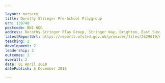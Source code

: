```yaml
---

layout: nursery
title: Dorothy Stringer Pre-School Playgroup
urn: 130740
postcode: BN1 6QG
address: Dorothy Stringer Play Group, Stringer Way, Brighton, East Sussex, BN1 6QG
latestReportUrl: https://reports.ofsted.gov.uk/provider/files/2629019/urn/130740.pdf
teaching: 2
development: 2
leadership: 2
outcomes: 2
overall: 2
date: 01 April 2018 
datePublish: 6 December 2016

---
```

